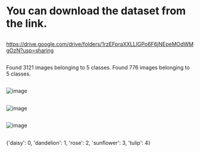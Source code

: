 ##
# You can download the dataset from the link.
##
https://drive.google.com/drive/folders/1rzEFpraXXLLIGPo6F6jNEpeMOdWMgOzN?usp=sharing
##

Found 3121 images belonging to 5 classes.
Found 776 images belonging to 5 classes.

##

![image](https://github.com/user-attachments/assets/a407b7c1-3436-4e9d-9a29-c6a06b6dc872)

##

![image](https://github.com/user-attachments/assets/254b012b-8de3-4c6d-a1cb-ad2fefe07466)

##


![image](https://github.com/user-attachments/assets/fab0370d-3f81-4108-998a-1aec6ee48f0e)


##

 {'daisy': 0, 'dandelion': 1, 'rose': 2, 'sunflower': 3, 'tulip': 4}

##
